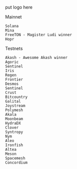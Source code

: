 put logo here

  Mainnet
  
    Solana
    Mina
    FreeTON - Magister Ludi winner
    Hopr
  
  Testnets
  
    Akash - Awesome Akash winner
    Agoric
    Sentinel
    Iris
    Regen
    Frontier
    Desmos
    Sentinel
    Crust
    Bitcountry
    Galital
    Joystream
    Polymesh
    Akala
    Moonbeam
    HydraDX
    Clover
    Syntropy
    Nym
    Aleo
    Ironfish
    Altea
    Meson
    Spacemesh
    Concordium 
  
  
  
  

